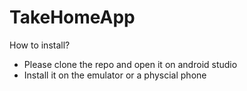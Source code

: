 # TakeHomeApp
How to install? 
- Please clone the repo and open it on android studio 
- Install it on the emulator or a physcial phone 


